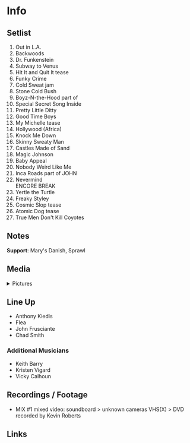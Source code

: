 # Info

## Setlist

1. Out in L.A.
2. Backwoods
3. Dr. Funkenstein
4. Subway to Venus
5. Hit It and Quit It tease
6. Funky Crime
7. Cold Sweat jam
8. Stone Cold Bush
9. Boyz-N-the-Hood part of
10. Special Secret Song Inside
11. Pretty Little Ditty
12. Good Time Boys
13. My Michelle tease
14. Hollywood (Africa)
15. Knock Me Down
16. Skinny Sweaty Man
17. Castles Made of Sand
18. Magic Johnson
19. Baby Appeal
20. Nobody Weird Like Me
21. Inca Roads part of JOHN
22. Nevermind
<br> ENCORE BREAK
23. Yertle the Turtle
24. Freaky Styley
25. Cosmic Slop tease
26. Atomic Dog tease
27. True Men Don't Kill Coyotes

## Notes

**Support**: Mary's Danish, Sprawl

## Media 

<details>
  <summary>Pictures</summary>
  <!--<img alt="Setlist" title="Setlist" src="_.jpg" height="200" />
  <img alt="Flyer" title="Flyer" src="_.jpg" height="200" />
  <img alt="Clipper" title="Clipper" src="_.jpg" height="200" />
  <img alt="Ticket" title="Ticket" src="_.jpg" height="200" />
  -->
</details>

## Line Up

* Anthony Kiedis
* Flea
* John Frusciante
* Chad Smith

### Additional Musicians

* Keith Barry  
* Kristen Vigard  
* Vicky Calhoun

## Recordings / Footage

* MIX #1 mixed video: soundboard > unknown cameras VHS(X) > DVD recorded by Kevin Roberts

## Links